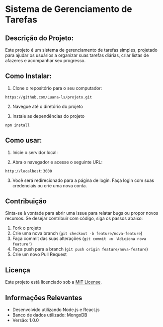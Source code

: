 # Sistema de Gerenciamento de Tarefas

## Descrição do Projeto:

Este projeto é um sistema de gerenciamento de tarefas simples, projetado para ajudar os usuários a organizar suas tarefas diárias, criar listas de afazeres e acompanhar seu progresso.  


## Como Instalar:

1. Clone o repositório para o seu computador:

```
https://github.com/Luana-ls/projeto.git

```

2. Navegue até o diretório do projeto

3. Instale as dependências do projeto

```
npm install

```

## Como usar:

1. Inicie o servidor local:

2. Abra o navegador e acesse o seguinte URL:

```
http://localhost:3000

```
3. Você será redirecionado para a página de login. Faça login com suas credenciais ou crie uma nova conta.

## Contribuição
  
Sinta-se à vontade para abrir uma issue para relatar bugs ou propor novos recursos. Se desejar contribuir com código, siga os passos abaixo:

1. Fork o projeto
2. Crie uma nova branch (`git checkout -b feature/nova-feature`)
3. Faça commit das suas alterações (`git commit -m 'Adiciona nova feature'`)
4. Faça push para a branch (`git push origin feature/nova-feature`)
5. Crie um novo Pull Request


## Licença

Este projeto está licenciado sob a [MIT License](LICENSE).
  
## Informações Relevantes

- Desenvolvido utilizando Node.js e React.js
- Banco de dados utilizado: MongoDB
- Versão: 1.0.0